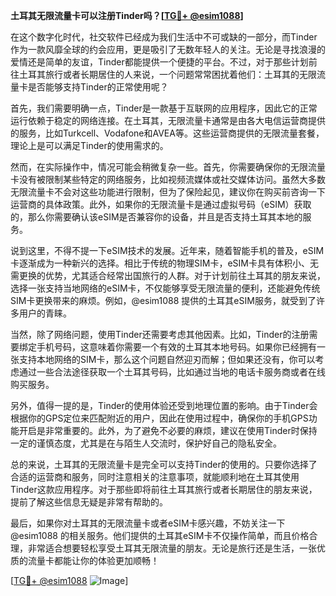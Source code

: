 **土耳其无限流量卡可以注册Tinder吗？[[TG💪+ @esim1088](https://t.me/s/esim1088)]**

在这个数字化时代，社交软件已经成为我们生活中不可或缺的一部分，而Tinder作为一款风靡全球的约会应用，更是吸引了无数年轻人的关注。无论是寻找浪漫的爱情还是简单的友谊，Tinder都能提供一个便捷的平台。不过，对于那些计划前往土耳其旅行或者长期居住的人来说，一个问题常常困扰着他们：土耳其的无限流量卡是否能够支持Tinder的正常使用呢？

首先，我们需要明确一点，Tinder是一款基于互联网的应用程序，因此它的正常运行依赖于稳定的网络连接。在土耳其，无限流量卡通常是由各大电信运营商提供的服务，比如Turkcell、Vodafone和AVEA等。这些运营商提供的无限流量套餐，理论上是可以满足Tinder的使用需求的。

然而，在实际操作中，情况可能会稍微复杂一些。首先，你需要确保你的无限流量卡没有被限制某些特定的网络服务，比如视频流媒体或社交媒体访问。虽然大多数无限流量卡不会对这些功能进行限制，但为了保险起见，建议你在购买前咨询一下运营商的具体政策。此外，如果你的无限流量卡是通过虚拟号码（eSIM）获取的，那么你需要确认该eSIM是否兼容你的设备，并且是否支持土耳其本地的服务。

说到这里，不得不提一下eSIM技术的发展。近年来，随着智能手机的普及，eSIM卡逐渐成为一种新兴的选择。相比于传统的物理SIM卡，eSIM卡具有体积小、无需更换的优势，尤其适合经常出国旅行的人群。对于计划前往土耳其的朋友来说，选择一张支持当地网络的eSIM卡，不仅能够享受无限流量的便利，还能避免传统SIM卡更换带来的麻烦。例如，@esim1088 提供的土耳其eSIM服务，就受到了许多用户的青睐。

当然，除了网络问题，使用Tinder还需要考虑其他因素。比如，Tinder的注册需要绑定手机号码，这意味着你需要一个有效的土耳其本地号码。如果你已经拥有一张支持本地网络的SIM卡，那么这个问题自然迎刃而解；但如果还没有，你可以考虑通过一些合法途径获取一个土耳其号码，比如通过当地的电话卡服务商或者在线购买服务。

另外，值得一提的是，Tinder的使用体验还受到地理位置的影响。由于Tinder会根据你的GPS定位来匹配附近的用户，因此在使用过程中，确保你的手机GPS功能开启是非常重要的。此外，为了避免不必要的麻烦，建议在使用Tinder时保持一定的谨慎态度，尤其是在与陌生人交流时，保护好自己的隐私安全。

总的来说，土耳其的无限流量卡是完全可以支持Tinder的使用的。只要你选择了合适的运营商和服务，同时注意相关的注意事项，就能顺利地在土耳其使用Tinder这款应用程序。对于那些即将前往土耳其旅行或者长期居住的朋友来说，提前了解这些信息无疑是非常有帮助的。

最后，如果你对土耳其的无限流量卡或者eSIM卡感兴趣，不妨关注一下@esim1088 的相关服务。他们提供的土耳其eSIM卡不仅操作简单，而且价格合理，非常适合想要轻松享受土耳其无限流量的朋友。无论是旅行还是生活，一张优质的流量卡都能让你的体验更加顺畅！

[[TG💪+ @esim1088](https://t.me/s/esim1088) ![Image](https://i.postimg.cc/4NQfJmqS/Snipaste-2025-05-13-00-14-12.png)]